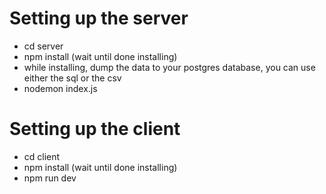 # Setting up the server #

* cd server
* npm install (wait until done installing)
* while installing, dump the data to your postgres database, you can use either the sql or the csv
* nodemon index.js

 # Setting up the client #
 * cd client
 * npm install (wait until done installing)
 * npm run dev
